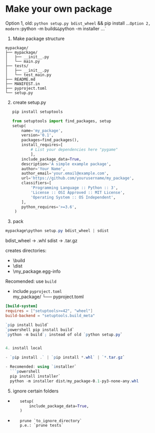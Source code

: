 # Make your own package

Option 1, old: `python setup.py bdist_wheel` && pip install ...`
Option 2, modern: `python -m build` && `python -m installer ...`


1. Make package structure

```
mypackage/
├── mypackage/
│   ├── __init__.py
│   └── main.py
├── tests/
│   ├── __init__.py
│   └── test_main.py
├── README.md
├── MANIFEST.in
├── pyproject.toml
└── setup.py
```

2. create setup.py

```powershell
   pip install setuptools
```

```python
   from setuptools import find_packages, setup
   setup(
       name='my_package',
       version='0.1',
       packages=find_packages(),
       install_requires=[
           # List your dependencies here "pygame"
           ],
       include_package_data=True,
       description='A simple example package',
       author='Your Name',
       author_email='your.email@example.com',
       url='https://github.com/yourusername/my_package',
       classifiers=[
           'Programming Language :: Python :: 3',
           'License :: OSI Approved :: MIT License',
           'Operating System :: OS Independent',
       ],
       python_requires='>=3.6',
    )
```

3. pack

```powershell
mypackage\python setup.py bdist_wheel | sdist
```
bdist_wheel -> .whl
sdist -> .tar.gz

creates directories:
- \build
- \dist
- \my_package.egg-info


Recomended: use `build`

- include `pyproject.toml`  
  my_package/
  └── pyproject.toml

```pyproject.toml (file)
[build-system]  
requires = ["setuptools>=42", "wheel"]  
build-backend = "setuptools.build_meta"
```

```powershell
`pip install build`
`powershell pip install build`
`python -m build`; instead of old `python setup.py`


4. install local

- `pip install .` | `pip install *.whl` | `*.tar.gz`

- Recomended: using `installer`
  ```powershell
  pip install installer`
  python -m installer dist/my_package-0.1-py3-none-any.whl
  ```

5. ignore certain folders

- ```setup.py
     setup(
         include_package_data=True,
     )
  ```

- ```MANIFEST.in
     prune `to_ignore_directory`
     p.e.: `prune tests`
  ```



